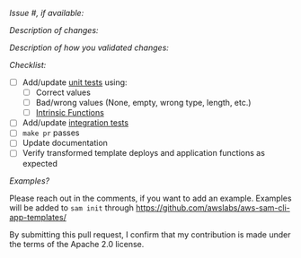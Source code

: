 *Issue #, if available:*

*Description of changes:*

*Description of how you validated changes:*

*Checklist:*

- [ ] Add/update [unit tests](https://github.com/aws/serverless-application-model/blob/develop/DEVELOPMENT_GUIDE.md#unit-testing-with-multiple-python-versions) using:
    - [ ] Correct values
    - [ ] Bad/wrong values (None, empty, wrong type, length, etc.)
    - [ ] [Intrinsic Functions](https://docs.aws.amazon.com/AWSCloudFormation/latest/UserGuide/intrinsic-function-reference.html)
- [ ] Add/update [integration tests](https://github.com/aws/serverless-application-model/blob/develop/INTEGRATION_TESTS.md)
- [ ] `make pr` passes
- [ ] Update documentation
- [ ] Verify transformed template deploys and application functions as expected

*Examples?*

Please reach out in the comments, if you want to add an example. Examples will be 
added to `sam init` through https://github.com/awslabs/aws-sam-cli-app-templates/

By submitting this pull request, I confirm that my contribution is made under the terms of the Apache 2.0 license.
